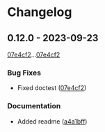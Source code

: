 # Changelog

## 0.12.0 - 2023-09-23

[07e4cf2](07e4cf2fcbb1ba29dcf5787affba18b30d2d2bd1)...[07e4cf2](07e4cf2fcbb1ba29dcf5787affba18b30d2d2bd1)

### Bug Fixes

- Fixed doctest ([07e4cf2](07e4cf2fcbb1ba29dcf5787affba18b30d2d2bd1))

### Documentation

- Added readme ([a4a1bff](a4a1bff8df6bd5e7377982b22828e847c8277df4))

<!-- generated by git-cliff -->
